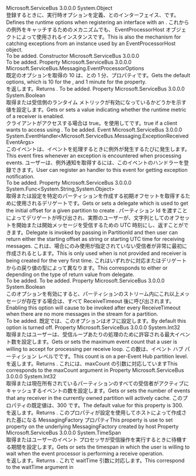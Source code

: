 <Type Name="EventProcessorOptions" FullName="Microsoft.ServiceBus.Messaging.EventProcessorOptions">
  <TypeSignature Language="C#" Value="public class EventProcessorOptions" />
  <TypeSignature Language="ILAsm" Value=".class public auto ansi beforefieldinit EventProcessorOptions extends System.Object" />
  <TypeSignature Language="DocId" Value="T:Microsoft.ServiceBus.Messaging.EventProcessorOptions" />
  <TypeSignature Language="VB.NET" Value="Public Class EventProcessorOptions" />
  <TypeSignature Language="F#" Value="type EventProcessorOptions = class" />
  <AssemblyInfo>
    <AssemblyName>Microsoft.ServiceBus</AssemblyName>
    <AssemblyVersion>3.0.0.0</AssemblyVersion>
  </AssemblyInfo>
  <Base>
    <BaseTypeName>System.Object</BaseTypeName>
  </Base>
  <Interfaces />
  <Docs>
    <summary><span data-ttu-id="b2427-101">登録するときに、実行時オプションを定義、<see cref="T:Microsoft.ServiceBus.Messaging.IEventProcessor" />とのインターフェイス、<see cref="T:Microsoft.ServiceBus.Messaging.EventHubConsumerGroup" />です。</span><span class="sxs-lookup"><span data-stu-id="b2427-101">Defines the runtime options when registering an <see cref="T:Microsoft.ServiceBus.Messaging.IEventProcessor" /> interface with an <see cref="T:Microsoft.ServiceBus.Messaging.EventHubConsumerGroup" />.</span></span> <span data-ttu-id="b2427-102">これからの例外をキャッチするためのメカニズムでも、 <see cref="T:Microsoft.ServiceBus.Messaging.IEventProcessor" /> EventProcessorHost オブジェクトによって使用されるインスタンスです。</span><span class="sxs-lookup"><span data-stu-id="b2427-102">This is also the mechanism for catching exceptions from an <see cref="T:Microsoft.ServiceBus.Messaging.IEventProcessor" /> instance used by an EventProcessorHost object.</span></span></summary>
    <remarks>To be added.</remarks>
  </Docs>
  <Members>
    <Member MemberName=".ctor">
      <MemberSignature Language="C#" Value="public EventProcessorOptions ();" />
      <MemberSignature Language="ILAsm" Value=".method public hidebysig specialname rtspecialname instance void .ctor() cil managed" />
      <MemberSignature Language="DocId" Value="M:Microsoft.ServiceBus.Messaging.EventProcessorOptions.#ctor" />
      <MemberSignature Language="VB.NET" Value="Public Sub New ()" />
      <MemberType>Constructor</MemberType>
      <AssemblyInfo>
        <AssemblyName>Microsoft.ServiceBus</AssemblyName>
        <AssemblyVersion>3.0.0.0</AssemblyVersion>
      </AssemblyInfo>
      <Parameters />
      <Docs>
        <summary />
        <remarks>To be added.</remarks>
      </Docs>
    </Member>
    <Member MemberName="DefaultOptions">
      <MemberSignature Language="C#" Value="public static Microsoft.ServiceBus.Messaging.EventProcessorOptions DefaultOptions { get; }" />
      <MemberSignature Language="ILAsm" Value=".property class Microsoft.ServiceBus.Messaging.EventProcessorOptions DefaultOptions" />
      <MemberSignature Language="DocId" Value="P:Microsoft.ServiceBus.Messaging.EventProcessorOptions.DefaultOptions" />
      <MemberSignature Language="VB.NET" Value="Public Shared ReadOnly Property DefaultOptions As EventProcessorOptions" />
      <MemberSignature Language="F#" Value="member this.DefaultOptions : Microsoft.ServiceBus.Messaging.EventProcessorOptions" Usage="Microsoft.ServiceBus.Messaging.EventProcessorOptions.DefaultOptions" />
      <MemberType>Property</MemberType>
      <AssemblyInfo>
        <AssemblyName>Microsoft.ServiceBus</AssemblyName>
        <AssemblyVersion>3.0.0.0</AssemblyVersion>
      </AssemblyInfo>
      <ReturnValue>
        <ReturnType>Microsoft.ServiceBus.Messaging.EventProcessorOptions</ReturnType>
      </ReturnValue>
      <Docs>
        <summary><span data-ttu-id="b2427-103">既定のオプションを取得の 10 は、<see cref="P:Microsoft.ServiceBus.Messaging.EventProcessorOptions.MaxBatchSize" />との 1 分、<see cref="P:Microsoft.ServiceBus.Messaging.EventProcessorOptions.ReceiveTimeOut" />プロパティです。</span><span class="sxs-lookup"><span data-stu-id="b2427-103">Gets the default options, which is 10 for the <see cref="P:Microsoft.ServiceBus.Messaging.EventProcessorOptions.MaxBatchSize" />, and 1 minute for the <see cref="P:Microsoft.ServiceBus.Messaging.EventProcessorOptions.ReceiveTimeOut" /> property.</span></span></summary>
        <value><span data-ttu-id="b2427-104"><see cref="T:Microsoft.ServiceBus.Messaging.EventProcessorOptions" /> を返します。</span><span class="sxs-lookup"><span data-stu-id="b2427-104">Returns <see cref="T:Microsoft.ServiceBus.Messaging.EventProcessorOptions" />.</span></span></value>
        <remarks>To be added.</remarks>
      </Docs>
    </Member>
    <Member MemberName="EnableReceiverRuntimeMetric">
      <MemberSignature Language="C#" Value="public bool EnableReceiverRuntimeMetric { get; set; }" />
      <MemberSignature Language="ILAsm" Value=".property instance bool EnableReceiverRuntimeMetric" />
      <MemberSignature Language="DocId" Value="P:Microsoft.ServiceBus.Messaging.EventProcessorOptions.EnableReceiverRuntimeMetric" />
      <MemberSignature Language="VB.NET" Value="Public Property EnableReceiverRuntimeMetric As Boolean" />
      <MemberSignature Language="F#" Value="member this.EnableReceiverRuntimeMetric : bool with get, set" Usage="Microsoft.ServiceBus.Messaging.EventProcessorOptions.EnableReceiverRuntimeMetric" />
      <MemberType>Property</MemberType>
      <AssemblyInfo>
        <AssemblyName>Microsoft.ServiceBus</AssemblyName>
        <AssemblyVersion>3.0.0.0</AssemblyVersion>
      </AssemblyInfo>
      <ReturnValue>
        <ReturnType>System.Boolean</ReturnType>
      </ReturnValue>
      <Docs>
        <summary> <span data-ttu-id="b2427-105">取得または受信側のランタイム メトリックが有効になっているかどうかを示す値を設定します。</span><span class="sxs-lookup"><span data-stu-id="b2427-105">Gets or sets a value indicating whether the runtime metric of a receiver is enabled.</span></span> </summary>
        <value> <span data-ttu-id="b2427-106">クライアントがアクセスする場合は true。<see cref="T:Microsoft.ServiceBus.Messaging.ReceiverRuntimeInfo" />を使用して<see cref="T:Microsoft.ServiceBus.Messaging.PartitionContext" />です。</span><span class="sxs-lookup"><span data-stu-id="b2427-106">true if a client wants to access <see cref="T:Microsoft.ServiceBus.Messaging.ReceiverRuntimeInfo" /> using <see cref="T:Microsoft.ServiceBus.Messaging.PartitionContext" />.</span></span> </value>
        <remarks>To be added.</remarks>
      </Docs>
    </Member>
    <Member MemberName="ExceptionReceived">
      <MemberSignature Language="C#" Value="public event EventHandler&lt;Microsoft.ServiceBus.Messaging.ExceptionReceivedEventArgs&gt; ExceptionReceived;" />
      <MemberSignature Language="ILAsm" Value=".event class System.EventHandler`1&lt;class Microsoft.ServiceBus.Messaging.ExceptionReceivedEventArgs&gt; ExceptionReceived" />
      <MemberSignature Language="DocId" Value="E:Microsoft.ServiceBus.Messaging.EventProcessorOptions.ExceptionReceived" />
      <MemberSignature Language="VB.NET" Value="Public Event ExceptionReceived As EventHandler(Of ExceptionReceivedEventArgs) " />
      <MemberSignature Language="F#" Value="member this.ExceptionReceived : EventHandler&lt;Microsoft.ServiceBus.Messaging.ExceptionReceivedEventArgs&gt; " Usage="member this.ExceptionReceived : System.EventHandler&lt;Microsoft.ServiceBus.Messaging.ExceptionReceivedEventArgs&gt; " />
      <MemberType>Event</MemberType>
      <AssemblyInfo>
        <AssemblyName>Microsoft.ServiceBus</AssemblyName>
        <AssemblyVersion>3.0.0.0</AssemblyVersion>
      </AssemblyInfo>
      <ReturnValue>
        <ReturnType>System.EventHandler&lt;Microsoft.ServiceBus.Messaging.ExceptionReceivedEventArgs&gt;</ReturnType>
      </ReturnValue>
      <Docs>
        <summary>
            <span data-ttu-id="b2427-107">このイベントは、イベントを処理するときに例外が発生するたびに発生します。</span><span class="sxs-lookup"><span data-stu-id="b2427-107">This event fires whenever an exception is encountered when processing events.</span></span> <span data-ttu-id="b2427-108">ユーザーは、例外通知を取得するには、このイベントのハンドラーを登録できます。</span><span class="sxs-lookup"><span data-stu-id="b2427-108">User can register an handler to this event for getting exception notification.</span></span>
            </summary>
        <remarks>To be added.</remarks>
      </Docs>
    </Member>
    <Member MemberName="InitialOffsetProvider">
      <MemberSignature Language="C#" Value="public Func&lt;string,object&gt; InitialOffsetProvider { get; set; }" />
      <MemberSignature Language="ILAsm" Value=".property instance class System.Func`2&lt;string, object&gt; InitialOffsetProvider" />
      <MemberSignature Language="DocId" Value="P:Microsoft.ServiceBus.Messaging.EventProcessorOptions.InitialOffsetProvider" />
      <MemberSignature Language="VB.NET" Value="Public Property InitialOffsetProvider As Func(Of String, Object)" />
      <MemberSignature Language="F#" Value="member this.InitialOffsetProvider : Func&lt;string, obj&gt; with get, set" Usage="Microsoft.ServiceBus.Messaging.EventProcessorOptions.InitialOffsetProvider" />
      <MemberType>Property</MemberType>
      <AssemblyInfo>
        <AssemblyName>Microsoft.ServiceBus</AssemblyName>
        <AssemblyVersion>3.0.0.0</AssemblyVersion>
      </AssemblyInfo>
      <ReturnValue>
        <ReturnType>System.Func&lt;System.String,System.Object&gt;</ReturnType>
      </ReturnValue>
      <Docs>
        <summary>
            <span data-ttu-id="b2427-109">取得または設定を特定のパーティションを作成する初期オフセットを取得するために使用されるデリゲート<see cref="T:Microsoft.ServiceBus.Messaging.EventHubReceiver" />です。</span><span class="sxs-lookup"><span data-stu-id="b2427-109">Gets or sets a delegate which is used to get the initial offset for a given partition to create <see cref="T:Microsoft.ServiceBus.Messaging.EventHubReceiver" />.</span></span>
            <span data-ttu-id="b2427-110">パーティション Id を渡すことによってデリゲートが呼び出され、実際のユーザーが、文字列としてのオフセットを開始または開始メッセージを受信するための UTC 時刻にし、返すことができます。</span><span class="sxs-lookup"><span data-stu-id="b2427-110">Delegate is invoked by passing in PartitionId and then user can return either the starting offset as string or starting UTC time for receiving messages.</span></span>
            <span data-ttu-id="b2427-111">これは、場合にのみ使用<see cref="P:Microsoft.ServiceBus.Messaging.Lease.Offset" />が指定されていない受信者が非常に最初に作成されるとします。</span><span class="sxs-lookup"><span data-stu-id="b2427-111">This is only used when <see cref="P:Microsoft.ServiceBus.Messaging.Lease.Offset" /> is not provided and receiver is being created for the very first time.</span></span>
            <span data-ttu-id="b2427-112"><remarks>これはいずれかに対応<see cref="M:Microsoft.ServiceBus.Messaging.EventHubConsumerGroup.CreateReceiverAsync(System.String,Microsoft.ServiceBus.Messaging.ReceiverOptions)" />または<see cref="M:Microsoft.ServiceBus.Messaging.EventHubConsumerGroup.CreateReceiverAsync(System.String,System.DateTime,Microsoft.ServiceBus.Messaging.ReceiverOptions)" />デリゲートからの戻り値の型によって異なります。</remarks></span><span class="sxs-lookup"><span data-stu-id="b2427-112"><remarks>This corresponds to either <see cref="M:Microsoft.ServiceBus.Messaging.EventHubConsumerGroup.CreateReceiverAsync(System.String,Microsoft.ServiceBus.Messaging.ReceiverOptions)" /> or <see cref="M:Microsoft.ServiceBus.Messaging.EventHubConsumerGroup.CreateReceiverAsync(System.String,System.DateTime,Microsoft.ServiceBus.Messaging.ReceiverOptions)" /> depending on the type of return value from delegate.</remarks></span></span></summary>
        <value>To be added.</value>
        <remarks>To be added.</remarks>
      </Docs>
    </Member>
    <Member MemberName="InvokeProcessorAfterReceiveTimeout">
      <MemberSignature Language="C#" Value="public bool InvokeProcessorAfterReceiveTimeout { get; set; }" />
      <MemberSignature Language="ILAsm" Value=".property instance bool InvokeProcessorAfterReceiveTimeout" />
      <MemberSignature Language="DocId" Value="P:Microsoft.ServiceBus.Messaging.EventProcessorOptions.InvokeProcessorAfterReceiveTimeout" />
      <MemberSignature Language="VB.NET" Value="Public Property InvokeProcessorAfterReceiveTimeout As Boolean" />
      <MemberSignature Language="F#" Value="member this.InvokeProcessorAfterReceiveTimeout : bool with get, set" Usage="Microsoft.ServiceBus.Messaging.EventProcessorOptions.InvokeProcessorAfterReceiveTimeout" />
      <MemberType>Property</MemberType>
      <AssemblyInfo>
        <AssemblyName>Microsoft.ServiceBus</AssemblyName>
        <AssemblyVersion>3.0.0.0</AssemblyVersion>
      </AssemblyInfo>
      <ReturnValue>
        <ReturnType>System.Boolean</ReturnType>
      </ReturnValue>
      <Docs>
        <summary>
            <span data-ttu-id="b2427-113">このオプションを有効にすると、<see cref="M:Microsoft.ServiceBus.Messaging.IEventProcessor.ProcessEventsAsync(Microsoft.ServiceBus.Messaging.PartitionContext,System.Collections.Generic.IEnumerable{Microsoft.ServiceBus.Messaging.EventData})" />パーティションのストリーム内にこれ以上メッセージが存在する場合は、すべて ReceiveTimeout 後に呼び出されます。</span><span class="sxs-lookup"><span data-stu-id="b2427-113">Enabling this option will cause <see cref="M:Microsoft.ServiceBus.Messaging.IEventProcessor.ProcessEventsAsync(Microsoft.ServiceBus.Messaging.PartitionContext,System.Collections.Generic.IEnumerable{Microsoft.ServiceBus.Messaging.EventData})" /> to be invoked after every ReceiveTimeout when there are no more messages in the stream for a partition.</span></span>
            </summary>
        <value>To be added.</value>
        <remarks><span data-ttu-id="b2427-114">既定では、このオプションはオフに設定します。</span><span class="sxs-lookup"><span data-stu-id="b2427-114">By default this option is turned off.</span></span></remarks>
      </Docs>
    </Member>
    <Member MemberName="MaxBatchSize">
      <MemberSignature Language="C#" Value="public int MaxBatchSize { get; set; }" />
      <MemberSignature Language="ILAsm" Value=".property instance int32 MaxBatchSize" />
      <MemberSignature Language="DocId" Value="P:Microsoft.ServiceBus.Messaging.EventProcessorOptions.MaxBatchSize" />
      <MemberSignature Language="VB.NET" Value="Public Property MaxBatchSize As Integer" />
      <MemberSignature Language="F#" Value="member this.MaxBatchSize : int with get, set" Usage="Microsoft.ServiceBus.Messaging.EventProcessorOptions.MaxBatchSize" />
      <MemberType>Property</MemberType>
      <AssemblyInfo>
        <AssemblyName>Microsoft.ServiceBus</AssemblyName>
        <AssemblyVersion>3.0.0.0</AssemblyVersion>
      </AssemblyInfo>
      <ReturnValue>
        <ReturnType>System.Int32</ReturnType>
      </ReturnValue>
      <Docs>
        <summary><span data-ttu-id="b2427-115">取得またはユーザーは、受信ループあたりの処理のために許容される最大イベント数を設定します。</span><span class="sxs-lookup"><span data-stu-id="b2427-115">Gets or sets the maximum event count that a user is willing to accept for processing per receive loop.</span></span> <span data-ttu-id="b2427-116">この数は、イベント ハブ パーティション レベルでです。</span><span class="sxs-lookup"><span data-stu-id="b2427-116">This count is on a per-Event Hub partition level.</span></span></summary>
        <value><span data-ttu-id="b2427-117"><see cref="T:System.Int32" /> を返します。</span><span class="sxs-lookup"><span data-stu-id="b2427-117">Returns <see cref="T:System.Int32" />.</span></span></value>
        <remarks><span data-ttu-id="b2427-118">これには、maxCount の引数に対応しています<see cref="M:Microsoft.ServiceBus.Messaging.EventHubReceiver.Receive(System.Int32,System.TimeSpan)" /></span><span class="sxs-lookup"><span data-stu-id="b2427-118">This corresponds to the maxCount argument in <see cref="M:Microsoft.ServiceBus.Messaging.EventHubReceiver.Receive(System.Int32,System.TimeSpan)" /></span></span></remarks>
      </Docs>
    </Member>
    <Member MemberName="PrefetchCount">
      <MemberSignature Language="C#" Value="public int PrefetchCount { get; set; }" />
      <MemberSignature Language="ILAsm" Value=".property instance int32 PrefetchCount" />
      <MemberSignature Language="DocId" Value="P:Microsoft.ServiceBus.Messaging.EventProcessorOptions.PrefetchCount" />
      <MemberSignature Language="VB.NET" Value="Public Property PrefetchCount As Integer" />
      <MemberSignature Language="F#" Value="member this.PrefetchCount : int with get, set" Usage="Microsoft.ServiceBus.Messaging.EventProcessorOptions.PrefetchCount" />
      <MemberType>Property</MemberType>
      <AssemblyInfo>
        <AssemblyName>Microsoft.ServiceBus</AssemblyName>
        <AssemblyVersion>3.0.0.0</AssemblyVersion>
      </AssemblyInfo>
      <ReturnValue>
        <ReturnType>System.Int32</ReturnType>
      </ReturnValue>
      <Docs>
        <summary><span data-ttu-id="b2427-119">取得または現在所有されているパーティションのすべての受信者がアクティブにキャッシュするイベントの数を設定します。</span><span class="sxs-lookup"><span data-stu-id="b2427-119">Gets or sets the number of events that any receiver in the currently owned partition will actively cache.</span></span> <span data-ttu-id="b2427-120">このプロパティの既定値は、300 です。</span><span class="sxs-lookup"><span data-stu-id="b2427-120">The default value for this property is 300.</span></span></summary>
        <value><span data-ttu-id="b2427-121"><see cref="T:System.Int32" /> を返します。</span><span class="sxs-lookup"><span data-stu-id="b2427-121">Returns <see cref="T:System.Int32" />.</span></span></value>
        <remarks><span data-ttu-id="b2427-122">このプロパティが設定を使用して<see cref="P:Microsoft.ServiceBus.Messaging.MessagingFactory.PrefetchCount" />ホストによって作成された基になる MessagingFactory プロパティ</span><span class="sxs-lookup"><span data-stu-id="b2427-122">This property is use to set <see cref="P:Microsoft.ServiceBus.Messaging.MessagingFactory.PrefetchCount" /> property on the underlying MessagingFactory created by host</span></span></remarks>
      </Docs>
    </Member>
    <Member MemberName="ReceiveTimeOut">
      <MemberSignature Language="C#" Value="public TimeSpan ReceiveTimeOut { get; set; }" />
      <MemberSignature Language="ILAsm" Value=".property instance valuetype System.TimeSpan ReceiveTimeOut" />
      <MemberSignature Language="DocId" Value="P:Microsoft.ServiceBus.Messaging.EventProcessorOptions.ReceiveTimeOut" />
      <MemberSignature Language="VB.NET" Value="Public Property ReceiveTimeOut As TimeSpan" />
      <MemberSignature Language="F#" Value="member this.ReceiveTimeOut : TimeSpan with get, set" Usage="Microsoft.ServiceBus.Messaging.EventProcessorOptions.ReceiveTimeOut" />
      <MemberType>Property</MemberType>
      <AssemblyInfo>
        <AssemblyName>Microsoft.ServiceBus</AssemblyName>
        <AssemblyVersion>3.0.0.0</AssemblyVersion>
      </AssemblyInfo>
      <ReturnValue>
        <ReturnType>System.TimeSpan</ReturnType>
      </ReturnValue>
      <Docs>
        <summary><span data-ttu-id="b2427-123">取得またはユーザーのイベント プロセッサが受信操作を実行するときに待機する期間を設定します。</span><span class="sxs-lookup"><span data-stu-id="b2427-123">Gets or sets the timespan in which the user is willing to wait when the event processor is performing a receive operation.</span></span></summary>
        <value><span data-ttu-id="b2427-124"><see cref="T:System.TimeSpan" /> を返します。</span><span class="sxs-lookup"><span data-stu-id="b2427-124">Returns <see cref="T:System.TimeSpan" />.</span></span></value>
        <remarks><span data-ttu-id="b2427-125">これで waitTime 引数に対応します。<see cref="M:Microsoft.ServiceBus.Messaging.EventHubReceiver.Receive(System.Int32,System.TimeSpan)" /></span><span class="sxs-lookup"><span data-stu-id="b2427-125">This correspond to the waitTime argument in <see cref="M:Microsoft.ServiceBus.Messaging.EventHubReceiver.Receive(System.Int32,System.TimeSpan)" /></span></span></remarks>
      </Docs>
    </Member>
  </Members>
</Type>